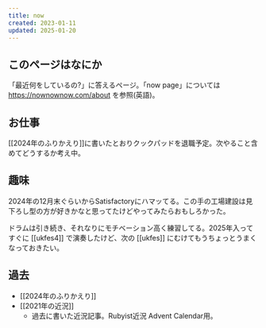 ```yaml
---
title: now
created: 2023-01-11
updated: 2025-01-20
---
```


## このページはなにか

「最近何をしているの?」に答えるページ。「now page」については https://nownownow.com/about を参照(英語)。

## お仕事

[[2024年のふりかえり]]に書いたとおりクックパッドを退職予定。次やること含めてどうするか考え中。
## 趣味

2024年の12月末ぐらいからSatisfactoryにハマッてる。この手の工場建設は見下ろし型の方が好きかなと思ってたけどやってみたらおもしろかった。

ドラムは引き続き、それなりにモチベーション高く練習してる。2025年入ってすぐに [[ukfes4]] で演奏したけど、次の [[ukfes]] にむけてもうちょっとうまくなっておきたい。

## 過去

- [[2024年のふりかえり]]
- [[2021年の近況]]
	- 過去に書いた近況記事。Rubyist近況 Advent Calendar用。